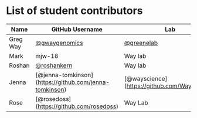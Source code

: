 # List of student contributors

| Name | GitHub Username | Lab | Favorite Food |
| ---- | --------------- | --- | :-----------: |
| Greg Way | [@gwaygenomics](https://github.com/gwaygenomics) | [@greenelab](https://github.com/greenelab) | [@jessicaway](https://github.com/jessicaway)'s pesto gnocchi |
| Mark | mjw-18 | Way lab | Burgers |
| Roshan | [@roshankern](https://github.com/roshankern) | Way lab | Hash Browns |
| Jenna | [@jenna-tomkinson] (https://github.com/jenna-tomkinson) | [@wayscience] (https://github.com/WayScience) | Mac and Cheese |
| Rose | [@rosedoss] (https://github.com/rosedoss) | Way Lab | Tacos |
